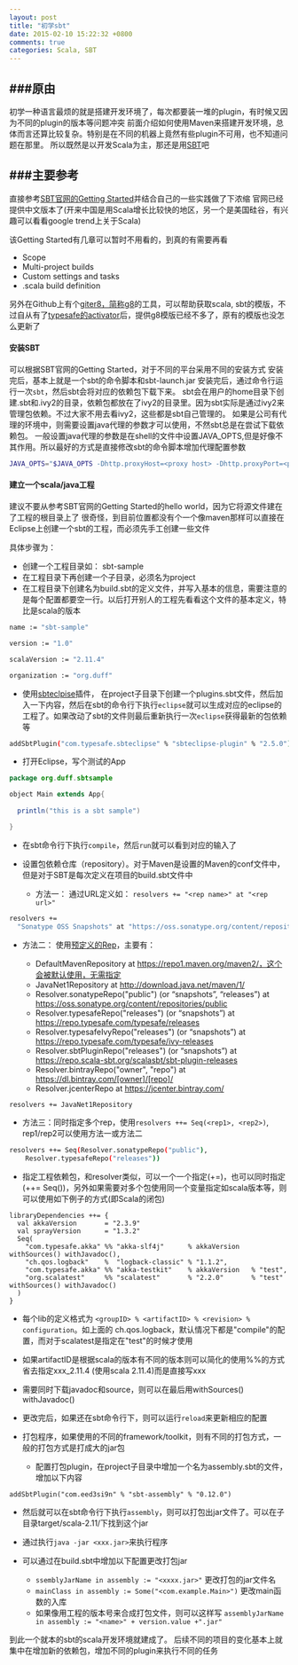 ```yaml
---
layout: post
title: "初学sbt"
date: 2015-02-10 15:22:32 +0800
comments: true
categories: Scala, SBT
---
```


###原由
---
初学一种语言最烦的就是搭建开发环境了，每次都要装一堆的plugin，有时候又因为不同的plugin的版本等问题冲突
前面介绍如何使用Maven来搭建开发环境，总体而言还算比较复杂。特别是在不同的机器上竟然有些plugin不可用，也不知道问题在那里。
所以既然是以开发Scala为主，那还是用[SBT](http://scala-sbt.org)吧


###主要参考
---
直接参考[SBT官网的Getting Started](http://www.scala-sbt.org/0.13/tutorial/index.html)并结合自己的一些实践做了下浓缩
官网已经提供中文版本了(开来中国是用Scala增长比较快的地区，另一个是美国硅谷，有兴趣可以看看google trend上关于Scala)

该Getting Started有几章可以暂时不用看的，到真的有需要再看
- Scope
- Multi-project builds
- Custom settings and tasks
- .scala build definition

另外在Github上有个[giter8，简称g8](https://github.com/n8han/giter8)的工具，可以帮助获取scala, sbt的模版，不过自从有了[typesafe的activator](http://typesafe.com/get-started)后，提供g8模版已经不多了，原有的模版也没怎么更新了

#### 安装SBT
可以根据SBT官网的Getting Started，对于不同的平台采用不同的安装方式
安装完后，基本上就是一个sbt的命令脚本和sbt-launch.jar
安装完后，通过命令行运行一次`sbt`，然后sbt会将对应的依赖包下载下来。
sbt会在用户的home目录下创建.sbt和.ivy2的目录，依赖包都放在了ivy2的目录里。因为sbt实际是通过ivy2来管理包依赖。不过大家不用去看ivy2，这些都是sbt自己管理的。
如果是公司有代理的环境中，则需要设置java代理的参数才可以使用，不然sbt总是在尝试下载依赖包。
一般设置java代理的参数是在shell的文件中设置JAVA_OPTS,但是好像不其作用。所以最好的方式是直接修改sbt的命令脚本增加代理配置参数

``` sh
JAVA_OPTS="$JAVA_OPTS -Dhttp.proxyHost=<proxy host> -Dhttp.proxyPort=<proxy port> -Dhttps.proxyHost=<proxy host> -Dhttps.proxyPort=<proxy port>"
```

#### 建立一个scala/java工程
建议不要从参考SBT官网的Getting Started的hello world，因为它将源文件建在了工程的根目录上了
很奇怪，到目前位置都没有个一个像maven那样可以直接在Eclipse上创建一个sbt的工程，而必须先手工创建一些文件

具体步骤为：

- 创建一个工程目录如： sbt-sample
- 在工程目录下再创建一个子目录，必须名为project
- 在工程目录下创建名为build.sbt的定义文件，并写入基本的信息，需要注意的是每个配置都要空一行。以后打开别人的工程先看看这个文件的基本定义，特比是scala的版本

``` sh
name := "sbt-sample"

version := "1.0"

scalaVersion := "2.11.4"

organization := "org.duff"
```
- 使用[sbteclpise](https://github.com/typesafehub/sbteclipse)插件， 在project子目录下创建一个plugins.sbt文件，然后加入一下内容，然后在sbt的命令行下执行`eclipse`就可以生成对应的eclipse的工程了。如果改动了sbt的文件则最后重新执行一次`eclipse`获得最新的包依赖等

``` sh
addSbtPlugin("com.typesafe.sbteclipse" % "sbteclipse-plugin" % "2.5.0")
```

- 打开Eclipse，写个测试的App

``` java
package org.duff.sbtsample

object Main extends App{
  
  println("this is a sbt sample")

}

```

- 在sbt命令行下执行`compile`，然后`run`就可以看到对应的输入了

- 设置包依赖仓库（repository）。对于Maven是设置的Maven的conf文件中，但是对于SBT是每次定义在项目的build.sbt文件中
     
   - 方法一： 通过URL定义如： `resolvers += "<rep name>" at "<rep url>"`

``` sh
resolvers += 
  "Sonatype OSS Snapshots" at "https://oss.sonatype.org/content/repositories/snapshots"
```

   - 方法二： 使用[预定义的Rep](http://www.scala-sbt.org/0.13/docs/Resolvers.html)，主要有：
   
       - DefaultMavenRepository at  https://repo1.maven.org/maven2/，这个会被默认使用，无需指定
       - JavaNet1Repository  at http://download.java.net/maven/1/
       - Resolver.sonatypeRepo("public") (or “snapshots”, “releases”) at https://oss.sonatype.org/content/repositories/public
       - Resolver.typesafeRepo("releases") (or “snapshots”) at https://repo.typesafe.com/typesafe/releases
       - Resolver.typesafeIvyRepo("releases") (or “snapshots”) at https://repo.typesafe.com/typesafe/ivy-releases
       - Resolver.sbtPluginRepo("releases") (or “snapshots”) at https://repo.scala-sbt.org/scalasbt/sbt-plugin-releases
       - Resolver.bintrayRepo("owner", "repo") at https://dl.bintray.com/[owner]/[repo]/
       - Resolver.jcenterRepo at https://jcenter.bintray.com/

``` sh
resolvers += JavaNet1Repository
```

   - 方法三：同时指定多个rep，使用`resolvers ++= Seq(<rep1>, <rep2>)`, rep1/rep2可以使用方法一或方法二

``` sh
resolvers ++= Seq(Resolver.sonatypeRepo("public"),
    Resolver.typesafeRepo("releases"))
```

- 指定工程依赖包，和resolver类似，可以一个一个指定(+=)，也可以同时指定(++= Seq())，另外如果需要对多个包使用同一个变量指定如scala版本等，则可以使用如下例子的方式(即Scala的闭包)

```
libraryDependencies ++= {
  val akkaVersion       = "2.3.9"
  val sprayVersion      = "1.3.2"
  Seq(
    "com.typesafe.akka" %% "akka-slf4j"      % akkaVersion withSources() withJavadoc(),
    "ch.qos.logback"    %  "logback-classic" % "1.1.2",
    "com.typesafe.akka" %% "akka-testkit"    % akkaVersion   % "test",
    "org.scalatest"     %% "scalatest"       % "2.2.0"       % "test" withSources() withJavadoc()
  )
}
```
   - 每个lib的定义格式为 `<groupID> % <artifactID> % <revision> % configuration`。如上面的 ch.qos.logback，默认情况下都是"compile"的配置，而对于scalatest是指定在"test"的时候才使用
   - 如果artifactID是根据scala的版本有不同的版本则可以简化的使用%%的方式省去指定xxx_2.11.4 (使用scala 2.11.4)而是直接写xxx
   - 需要同时下载javadoc和source，则可以在最后用withSources() withJavadoc()

- 更改完后，如果还在sbt命令行下，则可以运行`reload`来更新相应的配置

- 打包程序，如果使用的不同的framework/toolkit，则有不同的打包方式，一般的打包方式是打成大的jar包

   - 配置打包plugin，在project子目录中增加一个名为assembly.sbt的文件，增加以下内容

```
addSbtPlugin("com.eed3si9n" % "sbt-assembly" % "0.12.0")
```
   - 然后就可以在sbt命令行下执行`assembly`，则可以打包出jar文件了。可以在子目录target/scala-2.11/下找到这个jar
   - 通过执行`java -jar <xxx.jar>`来执行程序
   - 可以通过在build.sbt中增加以下配置更改打包jar

       - `ssemblyJarName in assembly := "<xxxx.jar>"` 更改打包的jar文件名
       - `mainClass in assembly := Some("<com.example.Main>")` 更改main函数的入库
       - 如果像用工程的版本号来合成打包文件，则可以这样写 `assemblyJarName in assembly := "<name>" + version.value +".jar"`


到此一个就本的sbt的scala开发环境就建成了。
后续不同的项目的变化基本上就集中在增加新的依赖包，增加不同的plugin来执行不同的任务



